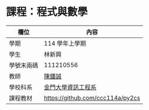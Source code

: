 # 課程：程式與數學

欄位 | 內容
-----|--------
學期 | 114 學年上學期
學生 |  林新興
學號末兩碼 | 111210556
教師 | [陳鍾誠](https://www.nqu.edu.tw/educsie/index.php?act=blog&code=list&ids=4)
學校科系 | [金門大學資訊工程系](https://www.nqu.edu.tw/educsie/index.php)
課程教材 | https://github.com/ccc114a/py2cs 

